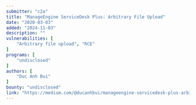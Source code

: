 ```yaml
---
submitter: "c2a"
title: "ManageEngine ServiceDesk Plus: Arbitrary File Upload"
date: "2020-03-03"
added: "2024-11-03"
description: ""
vulnerabilities: [
    "Arbitrary file upload", "RCE"
]
programs: [
    "undisclosed"
]
authors: [
    "Duc Anh Bui"
]
bounty: "undisclosed"
link: "https://medium.com/@ducanhbui/manageengine-servicedesk-plus-arbitrary-file-upload-4bab0bd00425"
---
```




